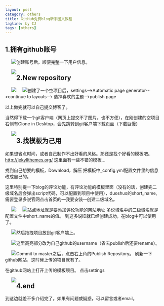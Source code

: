 ```yaml
---
layout: post
category: others
title: GitHub免费blog新手图文教程
tagline: by CJ
tags: [others]
---
```

  
## 1.拥有github账号

<img style="float:left;margin-left:20px;" src="http://charlescj.github.io/assets/themes/Snail/img/firstGitHubBlog/1.png" />

  创建账号后。顺便完整一下用户信息。

<!--more-->

<img style="float:left;margin-left:20px;" src="http://charlescj.github.io/assets/themes/Snail/img/firstGitHubBlog/2.png" />

  
## 2.New repository

<img style="float:left;margin-left:20px;" src="http://charlescj.github.io/assets/themes/Snail/img/firstGitHubBlog/13.jpg" />

<img style="float:left;margin-left:20px;" src="http://charlescj.github.io/assets/themes/Snail/img/firstGitHubBlog/11.png" />

  创建了一个空项目后，settings-->Automatic page generator-->continue to layouts-->
  选择喜欢的主题-->publish page

  以上做完就可以自己提交博客了。

  当然得下载一个git客户端（网页上提交不了图片，也不方便），在刚创建的空项目右侧有Clone in Desktop，会先跳转到git客户端下载页面（下载巨慢）

<img style="float:left;margin-left:20px;" src="http://charlescj.github.io/assets/themes/Snail/img/firstGitHubBlog/3.png" />
  
## 3.找模板为己用
如果想省点时间，或者自己制作不出好看的风格。那还是找个好看的模板吧。
http://jekyllthemes.org/
这里面有一些不错的模板…

找到自己想要的模板，Download，解压
把模板中_config.yml配置文件里的信息改成自己的。

这里特别提一下blog的评论功能，有评论功能的模板里面（没有的话，创建完二级域名后会弹出script代码，可以配置到项目中使用），duoshuo的short_name，需要登录多说官网点击首页的—我要安装--创建二级域名。

<img style="float:left;margin-left:20px;" src="http://charlescj.github.io/assets/themes/Snail/img/firstGitHubBlog/9.jpg" />

<img style="float:left;margin-left:20px;" src="http://charlescj.github.io/assets/themes/Snail/img/firstGitHubBlog/10.jpg" />

站点地址就是要添加评论功能的网站地址
多说域名中的二级域名就是配置文件中short_name的值。
到这多说ID就已经创建成功，在blog中可以使用了。

然后拖拽项目放到git客户端上。
<img style="float:left;margin-left:20px;" src="http://charlescj.github.io/assets/themes/Snail/img/firstGitHubBlog/4.png" />

<img style="float:left;margin-left:20px;" src="http://charlescj.github.io/assets/themes/Snail/img/firstGitHubBlog/5.png" />

这里高亮部分改为自己github的username（省去publish后还要rename）。

<img style="float:left;margin-left:20px;" src="http://charlescj.github.io/assets/themes/Snail/img/firstGitHubBlog/6.png" />

Commit to master之后，点击右上角的Publish Repository。
刷新一下github网站，这时候上传的项目就有了。

在github网站上打开上传的模板项目。
点击settings

<img style="float:left;margin-left:20px;" src="http://charlescj.github.io/assets/themes/Snail/img/firstGitHubBlog/14.png" />
  
## 4.end

到这边就差不多介绍完了，如果有问题或疑惑，可以留言或者email。
